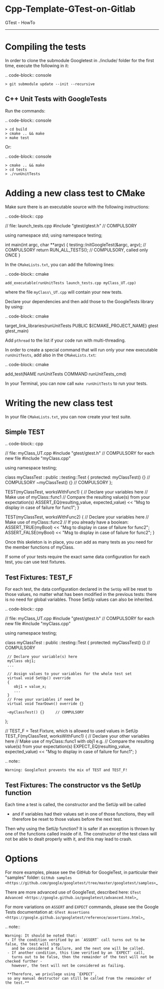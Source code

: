# Cpp-Template-GTest-on-Gitlab

GTest - HowTo
*************

Compiling the tests
===================

In order to clone the submodule Googletest in ./include/ folder for the first time, execute the following in it:

.. code-block:: console

    > git submodule update --init --recursive

C++ Unit Tests with GoogleTests
-------------------------------

Run the commands:

.. code-block:: console

    > cd build
    > cmake .. && make
    > make test

Or:

.. code-block:: console

    > cmake .. && make
    > cd tests
    > ./runUnitTests

Adding a new class test to CMake
================================

Make sure there is an executable source with the following instructions:

.. code-block:: cpp

// file: launch_tests.cpp
#include "gtest/gtest.h"      // COMPULSORY

using namespace std;
using namespace testing;

int main(int argc, char **argv)
{
testing::InitGoogleTest(&argc, argv); // COMPULSORY
return RUN_ALL_TESTS();    // COMPULSORY, called only ONCE
}

In the `CMakeLists.txt`, you can add the following lines:

.. code-block:: cmake

    add_executable(runUnitTests launch_tests.cpp myClass_UT.cpp)

where the file `myClass\_UT.cpp` will contain your new tests.

Declare your dependencies and then add those to the GoogleTests library by using:

.. code-block:: cmake

target_link_libraries(runUnitTests PUBLIC ${CMAKE_PROJECT_NAME}
gtest
gtest_main)

Add `pthread` to the list if your code run with multi-threading.

In order to create a special command that will run only your new executable `runUnitTests`,
add also in the `CMakeLists.txt`:

.. code-block:: cmake

add_test(NAME runUnitTests
COMMAND runUnitTests_cmd)

In your Terminal, you can now call `make runUnitTests` to run your tests.

Writing the new class test
==========================

In your file `CMakeLists.txt`, you can now create your test suite.

Simple TEST
-----------

.. code-block:: cpp

// file: myClass_UT.cpp
#include "gtest/gtest.h" // COMPULSORY for each new file
#include "myClass.cpp"

using namespace testing;

class myClassTest : public ::testing::Test
{
protected:
myClassTest() {}      // COMPULSORY
~myClassTest() {}     // COMPULSORY
};

TEST(myClassTest, worksWithFunc1)
{
// Declare your variables here
// Make use of myClass::func1
// Compare the resulting value(s) from your expectation(s)
ASSERT_EQ(resulting_value, expected_value)
<< "Msg to display in case of failure for func1";
}

TEST(myClassTest, worksWithFunc2)
{
// Declare your variables here
// Make use of myClass::func2
// If you already have a boolean:
ASSERT_TRUE(myBool)
<< "Msg to display in case of failure for func2";
ASSERT_FALSE(myBool)
<< "Msg to display in case of failure for func2";
}

Once this skeleton is in place, you can add as many tests as you need for the member functions of myClass.

If some of your tests require the exact same data configuration for each test, you can use test fixtures.

Test Fixtures: TEST_F
----------------------

For each test, the data configuration declared in the `SetUp` will be reset to those values,
no matter what has been modified in the previous tests: there is no need for global variables.
Those SetUp values can also be inherited.

.. code-block:: cpp

// file: myClass_UT.cpp
#include "gtest/gtest.h" // COMPULSORY for each new file
#include "myClass.cpp"

using namespace testing;

class myClassTest : public ::testing::Test
{
protected:
myClassTest() {}      // COMPULSORY

     // Declare your variable(s) here
     myClass obj1;
     ...

     // Assign values to your variables for the whole test set
     virtual void SetUp() override
     {
        obj1 = value_x;
        ...
     }
     // Free your variables if need be
     virtual void TearDown() override {}

     ~myClassTest() {}     // COMPULSORY
};

// TEST_F = Test Fixture, which is allowed to used values in SetUp
TEST_F(myClassTest, worksWithFunc1)
{
// Declare your other variables here
// Make use of myClass::func1 with obj1 e.g.
// Compare the resulting value(s) from your expectation(s)
EXPECT_EQ(resulting_value, expected_value)
<< "Msg to display in case of failure for func1";
}

.. note::

    Warning: GoogleTest prevents the mix of TEST and TEST_F!

Test Fixtures: The constructor vs the SetUp function
----------------------------------------------------

Each time a test is called, the constructor and the SetUp will be called
- and if variables had their values set in one of those functions,
  they will therefore be reset to those values before the next test.

Then why using the SetUp function? It is safer if an exception is thrown
by one of the functions called inside of it.
The constructor of the test class will not be able to dealt properly with it, and this may lead to crash.

Options
=======

For more examples, please see the GitHub for GoogleTest, in particular their "samples" folder:
`GitHub samples <https://github.com/google/googletest/tree/master/googletest/samples>`_

There are more advanced use of GoogleTest, described here: `GTest Advanced <https://google.github.io/googletest/advanced.html>`_

For more variations on `ASSERT` and `EXPECT` commands, please see the Google Tests documentation at:
`GTest Assertions <https://google.github.io/googletest/reference/assertions.html>`_

.. note::

    Warning: It should be noted that:
     - If the condition verified by an `ASSERT` call turns out to be false, the test will stop
       and be considered a failure, and the next one will be called.
     - If another condition, this time verified by an `EXPECT` call,
       turns out to be false, then the remainder of the test will not be checked further -
       however, the test will not be considered as failing.

     **Therefore, we privilege using `EXPECT`,
     so any manual destructor can still be called from the remainder of the test.**
